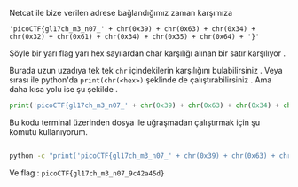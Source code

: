 Netcat ile bize verilen adrese bağlandığımız zaman karşımıza 

```
'picoCTF{gl17ch_m3_n07_' + chr(0x39) + chr(0x63) + chr(0x34) + chr(0x32) + chr(0x61) + chr(0x34) + chr(0x35) + chr(0x64) + '}'

```

Şöyle bir yarı flag yarı hex sayılardan char karşılığı alınan bir satır karşılıyor . 

Burada uzun uzadıya tek tek ```chr``` içindekilerin karşılığını bulabilirsiniz . Veya sırası ile python'da ```print(chr(<hex>)``` şeklinde de çalıştırabilirsiniz . Ama daha kısa yolu ise şu şekilde .

```python
print('picoCTF{gl17ch_m3_n07_' + chr(0x39) + chr(0x63) + chr(0x34) + chr(0x32) + chr(0x61) + chr(0x34) + chr(0x35) + chr(0x64) + '}')
```
Bu kodu terminal üzerinden dosya ile uğraşmadan çalıştırmak için şu komutu kullanıyorum.

```sh

python -c "print('picoCTF{gl17ch_m3_n07_' + chr(0x39) + chr(0x63) + chr(0x34) + chr(0x32) + chr(0x61) + chr(0x34) + chr(0x35) + chr(0x64) + '}')"

```
Ve flag : ```picoCTF{gl17ch_m3_n07_9c42a45d}```
